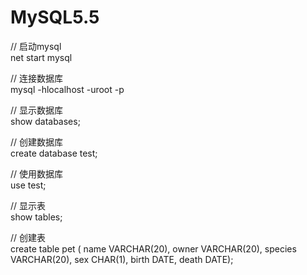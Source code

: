 # MySQL5.5  

// 启动mysql  
net start mysql  

// 连接数据库  
mysql -hlocalhost -uroot -p

// 显示数据库  
show databases; 

// 创建数据库  
create database test;

// 使用数据库  
use test;

// 显示表  
show tables;

// 创建表  
create table pet (
name VARCHAR(20),
owner VARCHAR(20),
species VARCHAR(20),
sex CHAR(1),
birth DATE,
death DATE);
